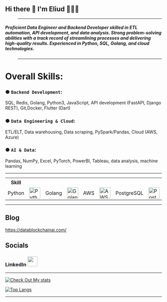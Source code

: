 ## Hi there 👋 I'm Eliud 🕵🏽‍♂️
> ---

<h5>
Proficient Data Engineer and Backend Developer skilled in ETL automation, API development, and data analysis. Strong
problem-solving abilities with a track record of streamlining processes and delivering high-quality results. Experienced in
Python, SQL, Golang, and cloud technologies.
</h5>

> ---

# Overall Skills:

### ● `Backend Development`: 
SQL, Redis, Golang, Python3, JavaScript, API development (FastAPI, Django REST), Git,Docker, Flutter (Dart)

### ● `Data Engineering & Cloud`: 
ETL/ELT, Data warehousing, Data scraping, PySpark/Pandas, Cloud (AWS, Azure)

### ● `AI & Data`: 
Pandas, NumPy, Excel, PyTorch, PowerBI, Tableau, data analysis, machine learning

---

<table style="margin: auto;">
  <tr>
    <th>Skill</th>
    <th></th>
    <th></th>
    <th></th>
    <th></th>
  </tr>
  <tr>
    <td>Python</td>
    <td><a href="https://www.python.org/" target="_blank" rel="noreferrer"><img src="https://raw.githubusercontent.com/danielcranney/readme-generator/main/public/icons/skills/python-colored.svg" width="36" height="36" alt="Python"></a></td>
    <td>Golang</td>
    <td><a href="https://golang.org/" target="_blank" rel="noreferrer"><img src="https://cdn.jsdelivr.net/gh/devicons/devicon/icons/go/go-original.svg" width="36" height="36" alt="Golang"></a></td>
    <td>AWS</td>
    <td><a href="https://aws.amazon.com/" target="_blank" rel="noreferrer"><img src="https://cdn.jsdelivr.net/gh/devicons/devicon/icons/amazonwebservices/amazonwebservices-original-wordmark.svg" width="36" height="36" alt="AWS"></a></td>
    <td>PostgreSQL</td>
    <td><a href="https://www.postgresql.org/" target="_blank" rel="noreferrer"><img src="https://raw.githubusercontent.com/danielcranney/readme-generator/main/public/icons/skills/postgresql-colored.svg" width="36" height="36" alt="PostgreSQL"></a></td>
    <td>Notebook</td>
    <td><a target="_blank" rel="noreferrer"><img src="https://cdn.jsdelivr.net/gh/devicons/devicon/icons/jupyter/jupyter-original.svg" width="36" height="36" alt="Notebook"></a></td>
  </tr>
</table>



---

## Blog

https://datablockchainai.com/

## Socials

<h3>LinkedIn <a href="https://www.linkedin.com/in/eliud-munyala/" target="_blank" rel="noreferrer"><img src="https://raw.githubusercontent.com/danielcranney/readme-generator/main/public/icons/socials/linkedin.svg" width="32" height="32" /></a></h3>
 
---

[![Check Out My stats](https://github-readme-stats.vercel.app/api?username=meaLuda&count_private=true&show_icons=true&theme=default&hide_rank=false)](https://github.com/anuraghazra/github-readme-stats)


[![Top Langs](https://github-readme-stats.vercel.app/api/top-langs/?username=meaLuda)](https://github.com/meaLuda/github-readme-stats)

---

